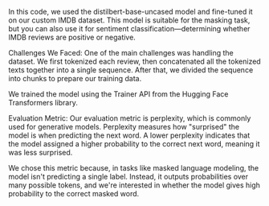 In this code, we used the distilbert-base-uncased model and fine-tuned it on our custom IMDB dataset. This model is suitable for the masking task, but you can also use it for sentiment classification—determining whether IMDB reviews are positive or negative.

Challenges We Faced:
One of the main challenges was handling the dataset. We first tokenized each review, then concatenated all the tokenized texts together into a single sequence. After that, we divided the sequence into chunks to prepare our training data.

We trained the model using the Trainer API from the Hugging Face Transformers library.

Evaluation Metric:
Our evaluation metric is perplexity, which is commonly used for generative models. Perplexity measures how "surprised" the model is when predicting the next word. A lower perplexity indicates that the model assigned a higher probability to the correct next word, meaning it was less surprised.

We chose this metric because, in tasks like masked language modeling, the model isn't predicting a single label. Instead, it outputs probabilities over many possible tokens, and we're interested in whether the model gives high probability to the correct masked word.

